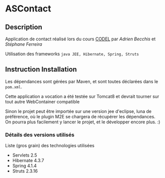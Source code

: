 ASContact
=========


## Description

Application de contact réalisé lors du cours [CODEL](http://www-master.ufr-info-p6.jussieu.fr/ue/2014/description.php?code_ue=5I451)
par *Adrien Becchis* et *Stéphane Ferreira*

Utilisation des frameworks `java JEE, Hibernate, Spring, Struts`


## Instruction Installation

Les dépendances sont gérées par Maven, et sont toutes déclarées dans le `pom.xml`.

Cette application a vocation a été testée sur Tomcat8 et devrait tourner sur tout autre WebContainer compatible
<!-- Check equiv for Jetty -->

Sinon le projet peut être importée sur une version jee d'eclipse, luna de préférence,
où le plugin M2E se chargera de récupérer les dépendances.
On pourra plus facilement y lancer le projet, et le développer encore plus. :)

<!-- Installation: install deps  -->

### Détails des versions utilisés

<!-- maybe one day, screenshots -->
Liste (gros grain) des technologies utilisées

- Servlets 2.5
- Hibernate 4.3.7
- Spring 4.1.4
- Struts 2.3.16
